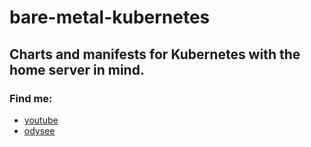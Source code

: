 # bare-metal-kubernetes
## Charts and manifests for Kubernetes with the home server in mind.






### Find me:
- [youtube](https://www.youtube.com/genericeric)
- [odysee](https://odysee.com/@GenericEric:5)
